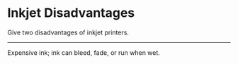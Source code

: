 # Inkjet Disadvantages

Give two disadvantages of inkjet printers.

---

Expensive ink; ink can bleed, fade, or run when wet.